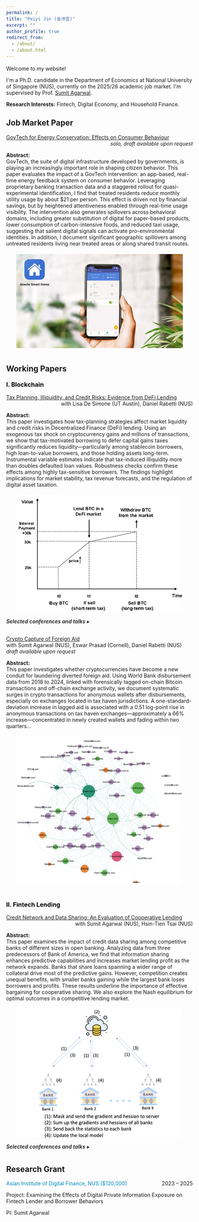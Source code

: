 ```yaml
---
permalink: /
title: "Peiyi Jin (金沛宜)"
excerpt: ""
author_profile: true
redirect_from: 
  - /about/
  - /about.html
---
```

<style>
  /* Page width */
  .page, .main, .page__content, .archive {
    max-width: 1500px;
    margin: 0 auto;
    padding: 0 30px;
  }

  /* Spacing utilities */
  .mt-8 { margin-top: 8px; }
  .mt-12 { margin-top: 12px; }
  .mt-16 { margin-top: 16px; }
  .mt-24 { margin-top: 24px; }
  .mb-0 { margin-bottom: 0; }
  .mb-8 { margin-bottom: 8px; }
  .mb-16 { margin-bottom: 16px; }
  .mb-24 { margin-bottom: 24px; }
  .mb-40 { margin-bottom: 40px; }
  .mb-48 { margin-bottom: 48px; }
  .mb-60 { margin-bottom: 60px; }

  /* Paper entry layout */
  .paper-entry { margin: 48px 0; } /* uniform gap between papers */
  .paper-row {
    display: flex;
    align-items: flex-start;
    gap: 20px;
    flex-wrap: wrap;
  }
  .paper-text { flex: 1; min-width: 280px; }
  .paper-img { flex: 0 0 auto; }
  .paper-img img { max-width: 300px; height: auto; cursor: zoom-in; }

  /* Details (collapsible) */
  details { margin-top: 12px; }
  details > summary {
    cursor: pointer;
    font-weight: 600;
    list-style: none;
  }
  /* Optional: hide default triangle and style summary */
  details > summary::-webkit-details-marker { display: none; }
  details > summary::after {
    content: " ▸";
    font-weight: 400;
  }
  details[open] > summary::after {
    content: " ▾";
  }
</style>

<div class="mt-16"></div>

<p>Welcome to my website!</p>

<p>
  I'm a Ph.D. candidate in the Department of Economics at National University of Singapore (NUS), 
  currently on the 2025/26 academic job market. I'm supervised by 
  Prof. <a href="https://www.ushakrisna.com/" target="_blank" rel="noopener noreferrer">Sumit Agarwal</a>.
</p>

<p class="mb-24"><strong>Research Interests:</strong> Fintech, Digital Economy, and Household Finance.</p>

<h2>Job Market Paper</h2>

<div style="overflow:auto;">
  <a href="#">GovTech for Energy Conservation: Effects on Consumer Behaviour</a>
  <span style="float:right;"><em>solo, draft available upon request</em></span>
</div>
<p><strong>Abstract:</strong><br>
GovTech, the suite of digital infrastructure developed by governments, is playing an increasingly important role in shaping citizen behavior. This paper evaluates the impact of a GovTech intervention: an app-based, real-time energy feedback system on consumer behavior. Leveraging proprietary banking transaction data and a staggered rollout for quasi-experimental identification, I find that treated residents reduce monthly utility usage by about $21 per person. This effect is driven not by financial savings, but by heightened attentiveness enabled through real-time usage visibility. The intervention also generates spillovers across behavioral domains, including greater substitution of digital for paper-based products, lower consumption of carbon-intensive foods, and reduced taxi usage, suggesting that salient digital signals can activate pro-environmental identities. In addition, I document significant geographic spillovers among untreated residents living near treated areas or along shared transit routes.
</p>

<div style="margin-top:20px; text-align:center;">
  <img src="/images/app.png" alt="Consumption Not Less but Greener" style="max-width:450px; height:auto;">
</div>


<h2 style="margin-top:40px;">Working Papers</h2>

<h3 style="color:#000; margin-top:20px;">I. Blockchain</h3>

<div style="overflow:auto;">
  <a href="https://papers.ssrn.com/sol3/papers.cfm?abstract_id=4764605" target="_blank" rel="noopener noreferrer">
    Tax Planning, Illiquidity, and Credit Risks: Evidence from DeFi Lending
  </a>
  <span style="float:right;">with Lisa De Simone (UT Austin), Daniel Rabetti (NUS)</span>
</div>
<p><strong>Abstract:</strong><br>
This paper investigates how tax-planning strategies affect market liquidity and credit risks in Decentralized Finance (DeFi) lending. Using an exogenous tax shock on cryptocurrency gains and millions of transactions, we show that tax-motivated borrowing to defer capital gains taxes significantly reduces liquidity—particularly among stablecoin borrowers, high loan-to-value borrowers, and those holding assets long-term. Instrumental variable estimates indicate that tax-induced illiquidity more than doubles defaulted loan values. Robustness checks confirm these effects among highly tax-sensitive borrowers. The findings highlight implications for market stability, tax revenue forecasts, and the regulation of digital asset taxation.
</p>

<div style="margin-top:20px; text-align:center;">
  <img src="/images/blockchain1.png" alt="DeFi Lending" style="max-width:450px; height:auto;">
</div>

<div style="margin-top:10px; font-style:italic;">
  <details>
    <summary>Selected conferences and talks</summary>
    <p>
      IMF Workshop in Digital Money and Taxation (2025); Hawai’i Accounting Research Conference (2025);  
      Tokenomics Conference (2024); Waseda University Workshop on the Economics of Technology and Decentralization;  
      NUS; Cornell–Tsinghua Summer Finance Institute; IESE Barcelona Tax Conference;  
      IC3 Blockchain Camp at Cornell Tech; Finance and Accounting Annual Research Symposium;  
      Research Symposium on Finance and Economics; Bank of Finland; European Systemic Risk Board;  
      Swiss National Bank Conference on Cryptoassets and Financial Innovation;  
      Euroasia Conference; Hong Kong University Summer Conference; Bank of Japan;  
      FeAT International Conference on AI; Tsinghua University (SEM and PBC, 2024);  
      Singapore FinTech Festival; 14th FMCG Conference; AI Global Finance Research Conference (Ho Chi Minh City, 2023).
    </p>
  </details>
</div>


<div style="overflow:auto; margin-top:30px;">
  <a href="#">Crypto Capture of Foreign Aid</a>
  <span style="float:right;">with Sumit Agarwal (NUS), Eswar Prasad (Cornell), Daniel Rabetti (NUS) <em>draft available upon request</em></span>
</div>
<p><strong>Abstract:</strong><br>
This paper investigates whether cryptocurrencies have become a new conduit for laundering diverted foreign aid. Using World Bank disbursement data from 2018 to 2024, linked with forensically tagged on-chain Bitcoin transactions and off-chain exchange activity, we document systematic surges in crypto transactions for anonymous wallets after disbursements, especially on exchanges located in tax haven jurisdictions. A one-standard-deviation increase in lagged aid is associated with a 0.51 log-point rise in anonymous transactions on tax haven exchanges—approximately a 66% increase—concentrated in newly created wallets and fading within two quarters...
</p>

<div style="margin-top:20px; text-align:center;">
  <img src="/images/agg20.png" alt="Crypto Capture" style="max-width:450px; height:auto;">
</div>


<h3 style="color:#000; margin-top:40px;">II. Fintech Lending</h3>

<div style="overflow:auto;">
  <a href="https://papers.ssrn.com/sol3/papers.cfm?abstract_id=4463473" target="_blank" rel="noopener noreferrer">
    Credit Network and Data Sharing: An Evaluation of Cooperative Lending
  </a>
  <span style="float:right;">with Sumit Agarwal (NUS), Hsin-Tien Tsai (NUS)</span>
</div>
<p><strong>Abstract:</strong><br>
This paper examines the impact of credit data sharing among competitive banks of different sizes in open banking. Analyzing data from three predecessors of Bank of America, we find that information sharing enhances predictive capabilities and increases market lending profit as the network expands. Banks that share loans spanning a wider range of collateral drive most of the predictive gains. However, competition creates unequal benefits, with smaller banks gaining while the largest bank loses borrowers and profits. These results underline the importance of effective bargaining for cooperative sharing. We also explore the Nash equilibrium for optimal outcomes in a competitive lending market.
</p>

<div style="margin-top:20px; text-align:center;">
  <img src="/images/bank.png" alt="Cooperative Lending" style="max-width:450px; height:auto;">
</div>

<div style="margin-top:10px; font-style:italic;">
  <details>
    <summary>Selected conferences and talks</summary>
    <p>
      29th International Conference on Computing in Economics and Finance (CEF), Nice (2023);  
      Asian Meeting of the Econometric Society, Tsinghua University, Beijing (2023).
    </p>
  </details>
</div>


<h2 style="margin-top:40px;">Research Grant</h2>

<div style="overflow:auto;">
  <span style="color:#008cba;">Asian Institute of Digital Finance, NUS ($120,000)</span>
  <span style="float:right;">2023 – 2025</span>
</div>
<p>Project: Examining the Effects of Digital Private Information Exposure on Fintech Lender and Borrower Behaviors</p>
<p class="muted">PI: Sumit Agarwal</p>


